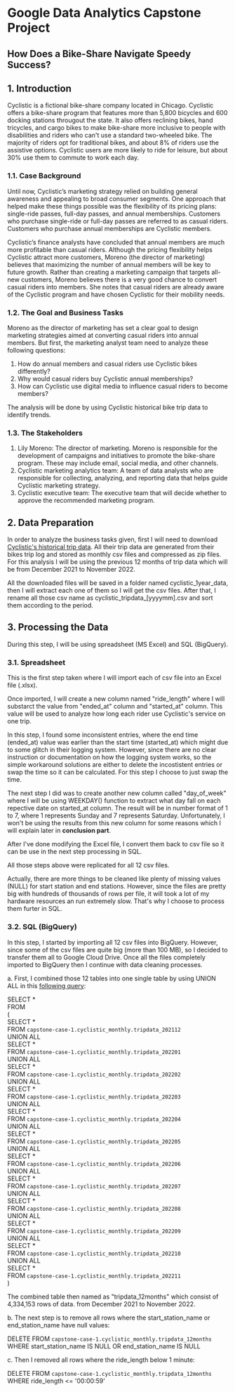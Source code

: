 # Google Data Analytics Capstone Project
## How Does a Bike-Share Navigate Speedy Success?

## 1. Introduction
Cyclistic is a fictional bike-share company located in Chicago. Cyclistic offers a bike-share program that features more than 5,800 bicycles and 600 docking stations througout the state. It also offers reclining bikes, hand tricycles, and cargo bikes to make bike-share more inclusive to people with disabilities and riders who can't use a standard two-wheeled bike. The majority of riders opt for traditional bikes, and about 8% of riders use the assistive options. Cyclistic users are more likely to ride for leisure, but about 30% use them to commute to work each day. 

### 1.1. Case Background
Until now, Cyclistic’s marketing strategy relied on building general awareness and appealing to broad consumer segments. One approach that helped make these things possible was the flexibility of its pricing plans: single-ride passes, full-day passes, and annual memberships. Customers who purchase single-ride or full-day passes are referred to as casual riders. Customers who purchase annual memberships are Cyclistic members.

Cyclistic’s finance analysts have concluded that annual members are much more profitable than casual riders. Although the pricing flexibility helps Cyclistic attract more customers, Moreno (the director of marketing) believes that maximizing the number of annual members will be key to future growth. Rather than creating a marketing campaign that targets all-new customers, Moreno believes there is a very good chance to convert casual riders into members. She notes that casual riders are already aware of the Cyclistic program and have chosen Cyclistic for their mobility needs.

### 1.2. The Goal and Business Tasks
Moreno as the director of marketing has set a clear goal to design marketing strategies aimed at converting casual riders into annual members. But first, the marketing analyst team need to analyze these following questions:
1. How do annual members and casual riders use Cyclistic bikes differently?
2. Why would casual riders buy Cyclistic annual memberships?
3. How can Cyclistic use digital media to influence casual riders to become members?

The analysis will be done by using Cyclistic historical bike trip data to identify trends.

### 1.3. The Stakeholders
1. Lily Moreno: The director of marketing. Moreno is responsible for the development of campaigns and initiatives to promote the bike-share program. These may include email, social media, and other channels.
2. Cyclistic marketing analytics team: A team of data analysts who are responsible for collecting, analyzing, and reporting data that helps guide Cyclistic marketing strategy.
3. Cyclistic executive team: The executive team that will decide whether to approve the recommended marketing program.


## 2. Data Preparation

In order to analyze the business tasks given, first I will need to download [Cyclistic's historical trip data](https://divvy-tripdata.s3.amazonaws.com/index.html). All their trip data are generated from their bikes trip log and stored as monthly csv files and compressed as zip files. For this analysis I will be using the previous 12 months of trip data which will be from December 2021 to November 2022.

All the downloaded files will be saved in a folder named cyclistic_1year_data, then I will extract each one of them so I will get the csv files. After that, I rename all those csv name as cyclistic_tripdata_[yyyymm].csv and sort them according to the period.


## 3. Processing the Data
During this step, I will be using spreadsheet (MS Excel) and SQL (BigQuery).

### 3.1. Spreadsheet
This is the first step taken where I will import each of csv file into an Excel file (.xlsx). 

Once imported, I will create a new column named "ride_length" where I will substarct the value from "ended_at" column and "started_at" column. This value will be used to analyze how long each rider use Cyclistic's service on one trip.

In this step, I found some inconsistent entries, where the end time (ended_at) value was earlier than the start time (started_at) which might due to some glitch in their logging system. However, since there are no clear instruction or documentation on how the logging system works, so the simple workaround solutions are either to delete the incostistent entries or swap the time so it can be calculated. For this step I choose to just swap the time.

The next step I did was to create another new column called "day_of_week" where I will be using WEEKDAY() function to extract what day fall on each repective date on started_at column. The result will be in number format of 1 to 7, where 1 represents Sunday and 7 represents Saturday. Unfortunately, I won't be using the results from this new column for some reasons which I will explain later in **conclusion part**.

After I've done modifying the Excel file, I convert them back to csv file so it can be use in the next step processing in SQL.

All those steps above were replicated for all 12 csv files.

Actually, there are more things to be cleaned like plenty of missing values (NULL) for start station and end stations. However, since the files are pretty big with hundreds of thousands of rows per file, it will took a lot of my hardware resources an run extremely slow. That's why I choose to process them furter in SQL.

### 3.2. SQL (BigQuery)
In this step, I started by importing all 12 csv files into BigQuery. However, since some of the csv files are quite big (more than 100 MB), so I decided to transfer them all to Google Cloud Drive. Once all the files completely imported to BigQuery then I continue with data cleaning processes.

a. First, I combined those 12 tables into one single table by using UNION ALL in this [following query](https://console.cloud.google.com/bigquery?sq=505738757381:411ddfd2ae884edb81b0dbec661c55f3):

SELECT *<br />
FROM <br />
( <br />
SELECT * <br />
FROM `capstone-case-1.cyclistic_monthly.tripdata_202112` <br />
UNION ALL <br />
SELECT * <br />
FROM `capstone-case-1.cyclistic_monthly.tripdata_202201` <br />
UNION ALL <br />
SELECT * <br />
FROM `capstone-case-1.cyclistic_monthly.tripdata_202202` <br />
UNION ALL <br />
SELECT * <br />
FROM `capstone-case-1.cyclistic_monthly.tripdata_202203` <br />
UNION ALL <br />
SELECT * <br />
FROM `capstone-case-1.cyclistic_monthly.tripdata_202204` <br />
UNION ALL <br />
SELECT * <br />
FROM `capstone-case-1.cyclistic_monthly.tripdata_202205` <br />
UNION ALL <br />
SELECT * <br />
FROM `capstone-case-1.cyclistic_monthly.tripdata_202206` <br />
UNION ALL <br />
SELECT * <br />
FROM `capstone-case-1.cyclistic_monthly.tripdata_202207` <br />
UNION ALL <br />
SELECT * <br />
FROM `capstone-case-1.cyclistic_monthly.tripdata_202208` <br />
UNION ALL <br />
SELECT * <br />
FROM `capstone-case-1.cyclistic_monthly.tripdata_202209` <br />
UNION ALL <br />
SELECT * <br />
FROM `capstone-case-1.cyclistic_monthly.tripdata_202210` <br />
UNION ALL <br />
SELECT * <br />
FROM `capstone-case-1.cyclistic_monthly.tripdata_202211` <br />
) <br />

The combined table then named as "tripdata_12months" which consist of 4,334,153 rows of data. from December 2021 to November 2022.

b. The next step is to remove all rows where the start_station_name or end_station_name have null values:

DELETE FROM `capstone-case-1.cyclistic_monthly.tripdata_12months` <br />
WHERE start_station_name IS NULL OR end_station_name IS NULL <br />

c. Then I removed all rows where the ride_length below 1 minute:

DELETE FROM `capstone-case-1.cyclistic_monthly.tripdata_12months` <br />
WHERE ride_length <= '00:00:59' <br />
